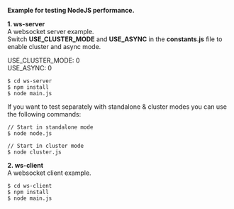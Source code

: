 ****Example for testing NodeJS performance.****<br />

**1. ws-server**<br />
A websocket server example.<br />
Switch **USE_CLUSTER_MODE** and **USE_ASYNC** in the **constants.js** file to enable cluster and async mode.<br />

USE_CLUSTER_MODE: 0<br />
USE_ASYNC: 0<br />

```
$ cd ws-server
$ npm install
$ node main.js
```

If you want to test separately with standalone & cluster modes you can use the following commands:<br />

```
// Start in standalone mode
$ node node.js
```

```
// Start in cluster mode
$ node cluster.js
```

**2. ws-client**<br />
A websocket client example.<br />

```
$ cd ws-client
$ npm install
$ node main.js
````